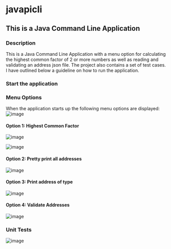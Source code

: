 # javapicli

## This is a Java Command Line Application 

### Description

This is a Java Command Line Application with a menu option for calculating the highest common factor of 2 or more numbers as well as reading and validating an address json file. The project also contains a set of test cases. I have outlined below a guideline on how to run the application.

### Start the application

### Menu Options
When the application starts up the following menu options are displayed:
![image](https://user-images.githubusercontent.com/8549986/215357083-8028d417-6819-479b-8a05-67f68eddadb3.png)


#### Option 1: Highest Common Factor
![image](https://user-images.githubusercontent.com/8549986/215357237-48f27a0f-9175-4f7f-8246-82d73ac0da95.png)

![image](https://user-images.githubusercontent.com/8549986/215357258-40029967-3a8f-40c0-bcd9-199c0c7b10a0.png)


#### Option 2: Pretty print all addresses
![image](https://user-images.githubusercontent.com/8549986/215357280-56460a35-a1a4-42c1-bc1d-8456a9d6f759.png)


#### Option 3: Print address of type

![image](https://user-images.githubusercontent.com/8549986/215357426-0660f200-c5c0-49aa-90cc-014e8ebbaec1.png)


#### Option 4: Validate Addresses

![image](https://user-images.githubusercontent.com/8549986/215357446-af5158b0-2e76-4e1e-8274-f2564b72f71e.png)

### Unit Tests

![image](https://user-images.githubusercontent.com/8549986/215357374-7d187c3e-8747-45d2-a7ec-d1eb0d799468.png)
